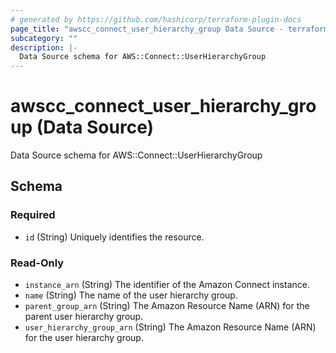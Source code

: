 ```yaml
---
# generated by https://github.com/hashicorp/terraform-plugin-docs
page_title: "awscc_connect_user_hierarchy_group Data Source - terraform-provider-awscc"
subcategory: ""
description: |-
  Data Source schema for AWS::Connect::UserHierarchyGroup
---
```


# awscc_connect_user_hierarchy_group (Data Source)

Data Source schema for AWS::Connect::UserHierarchyGroup



<!-- schema generated by tfplugindocs -->
## Schema

### Required

- `id` (String) Uniquely identifies the resource.

### Read-Only

- `instance_arn` (String) The identifier of the Amazon Connect instance.
- `name` (String) The name of the user hierarchy group.
- `parent_group_arn` (String) The Amazon Resource Name (ARN) for the parent user hierarchy group.
- `user_hierarchy_group_arn` (String) The Amazon Resource Name (ARN) for the user hierarchy group.
